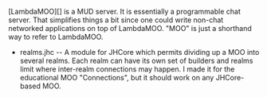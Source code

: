 
[LambdaMOO][] is a MUD server.  It is essentially a programmable chat
server.  That simplifies things a bit since one could write non-chat
networked applications on top of LambdaMOO.  "MOO" is just a shorthand
way to refer to LambdaMOO.

   - realms.jhc -- A module for JHCore which permits dividing up a MOO into several realms.   Each realm can have its own set of builders and realms limit where inter-realm connections may happen.   I made it for the educational MOO "Connections", but it should work on any JHCore-based MOO.
